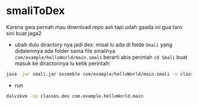 # smaliToDex
Karena gwa pernah mau download repo asli tapi udah gaada ini gua taro sini buat jaga2


* ubah dulu diractory nya jadi dex:
misal lu ada di folde `Smali` yang didalemnya ada folder sama file smalinya `com/example/helloWorld/main.smali` berarti abis perintah `cd Smali` buat masuk ke diractorinya lu ketik perintah:
```bash
java -jar smali.jar assemble com/example/helloWorld/main.smali -o classes.dex
```

* run
```bash
dalvikvm -cp classes.dex com.example.helloWorld.main
```
